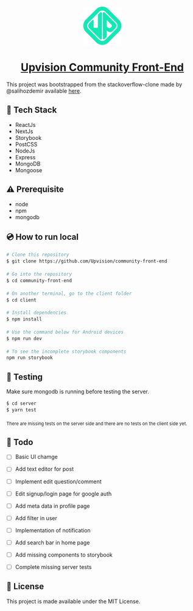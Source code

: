 <a href="https://community.upvision.co">
  <p align="center">
      <img alt="UpVision" src="./icons/logo.svg" width="100" />
  </p>
  <h1 align="center">
    Upvision Community Front-End
  </h1>
</a>

This project was bootstrapped from the stackoverflow-clone made by @salihozdemir available [here](https://github.com/salihozdemir/stackoverflow-clone).

## :rocket: Tech Stack

- ReactJs
- NextJs
- Storybook
- PostCSS
- NodeJs
- Express
- MongoDB
- Mongoose

## :warning: Prerequisite

- node
- npm
- mongodb

## :cd: How to run local

```bash
# Clone this repository
$ git clone https://github.com/Upvision/community-front-end

# Go into the repository
$ cd community-front-end

# On another terminal, go to the client folder
$ cd client

# Install dependencies
$ npm install

# Use the command below for Android devices
$ npm run dev

# To see the incomplete storybook components
npm run storybook
```

## :mag_right: Testing

Make sure mongodb is running before testing the server.

```bash
$ cd server
$ yarn test
```

<sub>There are missing tests on the server side and there are no tests on the client side yet.</sub>

## :scroll: Todo

- [ ] Basic UI chamge
- [ ] Add text editor for post
- [ ] Implement edit question/comment
- [ ] Edit signup/login page for google auth
- [ ] Add meta data in profile page
- [ ] Add filter in user
- [ ] Implementation of notification 
- [ ] Add search bar in home page
- [ ] Add missing components to storybook
- [ ] Complete missing server tests


## :memo: License

This project is made available under the MIT License.
